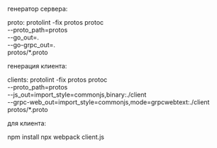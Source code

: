 генератор сервера:

proto:
	protolint -fix  protos
	protoc \
	--proto_path=protos \
	--go_out=. \
	--go-grpc_out=. \
	protos/*.proto
  
  генерация клиента:
  
  clients:
	protolint -fix  protos
	protoc \
    --proto_path=protos \
	--js_out=import_style=commonjs,binary:./client     \
	--grpc-web_out=import_style=commonjs,mode=grpcwebtext:./client \
	protos/*.proto
  
  для клиента:
  
  npm install
  npx webpack client.js
